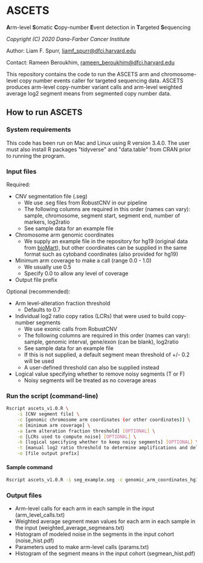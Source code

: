 # ASCETS
**A**rm-level **S**omatic **C**opy-number **E**vent detection in **T**argeted **S**equencing

_Copyright (C) 2020 Dana-Farber Cancer Institute_

Author: Liam F. Spurr, liamf_spurr@dfci.harvard.edu

Contact: Rameen Beroukhim, rameen_beroukhim@dfci.harvard.edu

This repository contains the code to run the ASCETS arm and chromosome-level copy number events caller for targeted sequencing data. ASCETS produces arm-level copy-number variant calls and arm-level weighted average log2 segment means from segmented copy number data.

## How to run ASCETS
### System requirements
This code has been run on Mac and Linux using R version 3.4.0. The user must also install R packages "tidyverse" and
"data.table" from CRAN prior to running the program.

### Input files

Required:
- CNV segmentation file (.seg)
	- We use .seg files from RobustCNV in our pipeline
	- The following columns are required in this order (names can vary): sample, chromosome, segment start, segment end, number of markers, log2ratio
	- See sample data for an example file
- Chromosome arm genomic coordinates
	- We supply an example file in the repository for hg19 (original data from [bioMart](http://grch37.ensembl.org/biomart/martview/69a5479f5796c22ca786f81386e2d5e4)), but other coordinates can be supplied in the same format such as cytoband coordinates (also provided for hg19)
- Minimum arm coverage to make a call (range 0.0 - 1.0)
	- We usually use 0.5
	- Specify 0.0 to allow any level of coverage
- Output file prefix

Optional (recommended):
- Arm level-alteration fraction threshold
	- Defaults to 0.7
- Individual log2 ratio copy ratios (LCRs) that were used to build copy-number segments
	- We use exonic calls from RobustCNV
	- The following columns are required in this order (names can vary): sample, genomic interval, gene/exon (can be blank), log2ratio
	- See sample data for an example file
	- If this is not supplied, a default segment mean threshold of +/- 0.2 will be used
	- A user-defined threshold can also be supplied instead
- Logical value specifying whether to remove noisy segments (T or F)
	- Noisy segments will be treated as no coverage areas

### Run the script (command-line)
```bash
Rscript ascets_v1.0.R \
	-i [CNV segment file] \
	-c [genomic chromosome arm coordinates (or other coordinates)] \
	-m [minimum arm coverage] \
	-a [arm alteration fraction threshold] [OPTIONAL] \
	-e [LCRs used to compute noise] [OPTIONAL] \
	-k [logical specifying whether to keep noisy segments] [OPTIONAL] \
	-t [manual log2 ratio threshold to determine amplifications and deletions] [OPTIONAL, will overwrite noise estimate] \
	-o [file output prefix]
```

#### Sample command
```bash
Rscript ascets_v1.0.R -i seg_example.seg -c genomic_arm_coordinates_hg19.txt -m 0.5 -e lcr_example.txt -k F -a 0.7 -o sample_output
```

### Output files
- Arm-level calls for each arm in each sample in the input (arm_level_calls.txt)
- Weighted average segment mean values for each arm in each sample in the input (weighted_average_segmeans.txt)
- Histogram of modeled noise in the segments in the input cohort (noise_hist.pdf)
- Parameters used to make arm-level calls (params.txt)
- Histogram of the segment means in the input cohort (segmean_hist.pdf)
